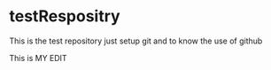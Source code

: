 # testRespositry

This is the test repository just setup git and to know the use of github

This is MY EDIT